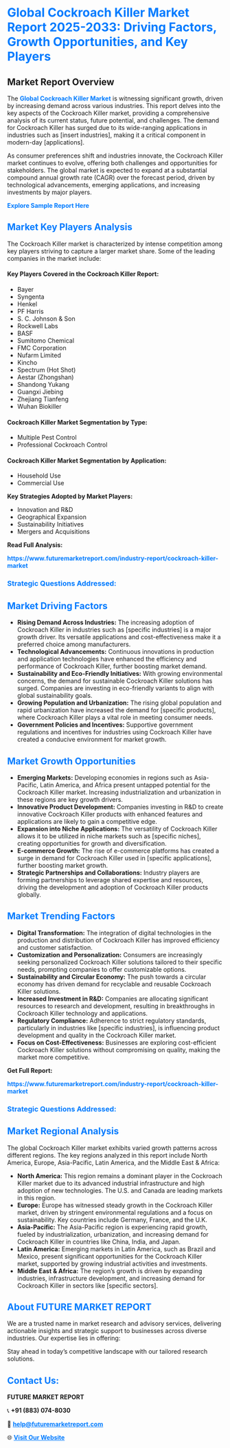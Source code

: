 <h1 style="color: #007BFF;">Global Cockroach Killer Market Report 2025-2033: Driving Factors, Growth Opportunities, and Key Players</h1>

<section id="overview">
<h2>Market Report Overview</h2>
<p>The <a href="https://www.futuremarketreport.com/industry-report/cockroach-killer-market" style="color: #007BFF; text-decoration: none;"><strong>Global Cockroach Killer Market</strong></a> is witnessing significant growth, driven by increasing demand across various industries. This report delves into the key aspects of the Cockroach Killer market, providing a comprehensive analysis of its current status, future potential, and challenges. The demand for Cockroach Killer has surged due to its wide-ranging applications in industries such as [insert industries], making it a critical component in modern-day [applications].</p>
<p>As consumer preferences shift and industries innovate, the Cockroach Killer market continues to evolve, offering both challenges and opportunities for stakeholders. The global market is expected to expand at a substantial compound annual growth rate (CAGR) over the forecast period, driven by technological advancements, emerging applications, and increasing investments by major players.</p>
</section>

<section id="overview">
<p><a href="https://www.futuremarketreport.com/request-sample/reportId=28633" style="color: #007BFF; text-decoration: none;"><strong>Explore Sample Report Here</strong></a></p>
</section>

<section id="key-players">
<h2 style="color: #007BFF;">Market Key Players Analysis</h2>
<p>The Cockroach Killer market is characterized by intense competition among key players striving to capture a larger market share. Some of the leading companies in the market include:</p>
<h4>Key Players Covered in the Cockroach Killer Report:</h4>
<ul><li>Bayer</li><li>Syngenta</li><li>Henkel</li><li>PF Harris</li><li>S. C. Johnson &amp; Son</li><li>Rockwell Labs</li><li>BASF</li><li>Sumitomo Chemical</li><li>FMC Corporation</li><li>Nufarm Limited</li><li>Kincho</li><li>Spectrum (Hot Shot)</li><li>Aestar (Zhongshan)</li><li>Shandong Yukang</li><li>Guangxi Jiebing</li><li>Zhejiang Tianfeng</li><li>Wuhan Biokiller</li></ul>
<h4>Cockroach Killer Market Segmentation by Type:</h4>
<ul><li>Multiple Pest Control</li><li>Professional Cockroach Control</li></ul>

<h4>Cockroach Killer Market Segmentation by Application:</h4>
<ul><li>Household Use</li><li>Commercial Use</li></ul>
<p><strong>Key Strategies Adopted by Market Players:</strong></p>
<ul>
<li>Innovation and R&D</li>
<li>Geographical Expansion</li>
<li>Sustainability Initiatives</li>
<li>Mergers and Acquisitions</li>
</ul>
</section>

<section>
<p><strong>Read Full Analysis: </strong></p><a href="https://www.futuremarketreport.com/industry-report/cockroach-killer-market" style="color: #007BFF; text-decoration: none;"><strong>https://www.futuremarketreport.com/industry-report/cockroach-killer-market</strong></a>
<h3 style="color: #007BFF;">Strategic Questions Addressed:</h3>
</section>

<section id="driving-factors">
<h2 style="color: #007BFF;">Market Driving Factors</h2>
<ul>
<li><strong>Rising Demand Across Industries:</strong> The increasing adoption of Cockroach Killer in industries such as [specific industries] is a major growth driver. Its versatile applications and cost-effectiveness make it a preferred choice among manufacturers.</li>
<li><strong>Technological Advancements:</strong> Continuous innovations in production and application technologies have enhanced the efficiency and performance of Cockroach Killer, further boosting market demand.</li>
<li><strong>Sustainability and Eco-Friendly Initiatives:</strong> With growing environmental concerns, the demand for sustainable Cockroach Killer solutions has surged. Companies are investing in eco-friendly variants to align with global sustainability goals.</li>
<li><strong>Growing Population and Urbanization:</strong> The rising global population and rapid urbanization have increased the demand for [specific products], where Cockroach Killer plays a vital role in meeting consumer needs.</li>
<li><strong>Government Policies and Incentives:</strong> Supportive government regulations and incentives for industries using Cockroach Killer have created a conducive environment for market growth.</li>
</ul>
</section>

<section id="growth-opportunities">
<h2 style="color: #007BFF;">Market Growth Opportunities</h2>
<ul>
<li><strong>Emerging Markets:</strong> Developing economies in regions such as Asia-Pacific, Latin America, and Africa present untapped potential for the Cockroach Killer market. Increasing industrialization and urbanization in these regions are key growth drivers.</li>
<li><strong>Innovative Product Development:</strong> Companies investing in R&D to create innovative Cockroach Killer products with enhanced features and applications are likely to gain a competitive edge.</li>
<li><strong>Expansion into Niche Applications:</strong> The versatility of Cockroach Killer allows it to be utilized in niche markets such as [specific niches], creating opportunities for growth and diversification.</li>
<li><strong>E-commerce Growth:</strong> The rise of e-commerce platforms has created a surge in demand for Cockroach Killer used in [specific applications], further boosting market growth.</li>
<li><strong>Strategic Partnerships and Collaborations:</strong> Industry players are forming partnerships to leverage shared expertise and resources, driving the development and adoption of Cockroach Killer products globally.</li>
</ul>
</section>

<section id="trending-factors">
<h2 style="color: #007BFF;">Market Trending Factors</h2>
<ul>
<li><strong>Digital Transformation:</strong> The integration of digital technologies in the production and distribution of Cockroach Killer has improved efficiency and customer satisfaction.</li>
<li><strong>Customization and Personalization:</strong> Consumers are increasingly seeking personalized Cockroach Killer solutions tailored to their specific needs, prompting companies to offer customizable options.</li>
<li><strong>Sustainability and Circular Economy:</strong> The push towards a circular economy has driven demand for recyclable and reusable Cockroach Killer solutions.</li>
<li><strong>Increased Investment in R&D:</strong> Companies are allocating significant resources to research and development, resulting in breakthroughs in Cockroach Killer technology and applications.</li>
<li><strong>Regulatory Compliance:</strong> Adherence to strict regulatory standards, particularly in industries like [specific industries], is influencing product development and quality in the Cockroach Killer market.</li>
<li><strong>Focus on Cost-Effectiveness:</strong> Businesses are exploring cost-efficient Cockroach Killer solutions without compromising on quality, making the market more competitive.</li>
</ul>
</section>

<section>
<p><strong>Get Full Report: </strong></p><a href="https://www.futuremarketreport.com/industry-report/cockroach-killer-market" style="color: #007BFF; text-decoration: none;"><strong>https://www.futuremarketreport.com/industry-report/cockroach-killer-market</strong></a>
<h3 style="color: #007BFF;">Strategic Questions Addressed:</h3>
</section>


<section id="regional-analysis">
<h2 style="color: #007BFF;">Market Regional Analysis</h2>
<p>The global Cockroach Killer market exhibits varied growth patterns across different regions. The key regions analyzed in this report include North America, Europe, Asia-Pacific, Latin America, and the Middle East & Africa:</p>
<ul>
<li><strong>North America:</strong> This region remains a dominant player in the Cockroach Killer market due to its advanced industrial infrastructure and high adoption of new technologies. The U.S. and Canada are leading markets in this region.</li>
<li><strong>Europe:</strong> Europe has witnessed steady growth in the Cockroach Killer market, driven by stringent environmental regulations and a focus on sustainability. Key countries include Germany, France, and the U.K.</li>
<li><strong>Asia-Pacific:</strong> The Asia-Pacific region is experiencing rapid growth, fueled by industrialization, urbanization, and increasing demand for Cockroach Killer in countries like China, India, and Japan.</li>
<li><strong>Latin America:</strong> Emerging markets in Latin America, such as Brazil and Mexico, present significant opportunities for the Cockroach Killer market, supported by growing industrial activities and investments.</li>
<li><strong>Middle East & Africa:</strong> The region’s growth is driven by expanding industries, infrastructure development, and increasing demand for Cockroach Killer in sectors like [specific sectors].</li>
</ul>
</section>

<footer>
<h2 style="color: #007BFF;">About FUTURE MARKET REPORT</h2>
<p>We are a trusted name in market research and advisory services, delivering actionable insights and strategic support to businesses across diverse industries. Our expertise lies in offering:</p>

<p>Stay ahead in today’s competitive landscape with our tailored research solutions.</p>

<h2 style="color: #007BFF;">Contact Us:</h2>
<p><strong>FUTURE MARKET REPORT</strong></p>
<p>📞 <strong>+91 (883) 074-8030</strong></p>
<p>📧 <strong><a href="mailto:help@futuremarketreport.com" style="color: #007BFF;">help@futuremarketreport.com</a></strong></p>
<p>🌐 <strong><a href="https://www.futuremarketreport.com/" style="color: #007BFF;">Visit Our Website</a></strong></p>
</footer>